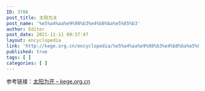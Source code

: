 ```yaml
---
ID: 3706
post_title: 太阳为关
post_name: '%e5%a4%aa%e9%98%b3%e4%b8%ba%e5%85%b3'
author: Editor
post_date: 2021-11-11 09:37:47
layout: encyclopedia
link: 'http://kege.org.cn/encyclopedia/%e5%a4%aa%e9%98%b3%e4%b8%ba%e5%85%b3'
published: true
tags: [ ]
categories: [ ]
---
```

参考链接：<a href="http://kege.org.cn/encyclopedia/%e5%a4%aa%e9%98%b3%e4%b8%ba%e5%bc%80">太阳为开 – kege.org.cn</a>